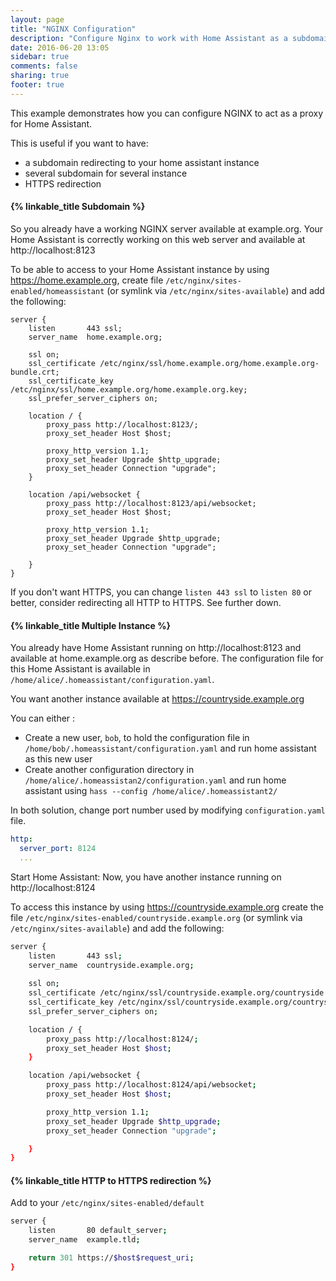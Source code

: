 ```yaml
---
layout: page
title: "NGINX Configuration"
description: "Configure Nginx to work with Home Assistant as a subdomain"
date: 2016-06-20 13:05
sidebar: true
comments: false
sharing: true
footer: true
---
```


This example demonstrates how you can configure NGINX to act as a proxy for Home Assistant.

This is useful if you want to have:

 * a subdomain redirecting to your home assistant instance
 * several subdomain for several instance
 * HTTPS redirection

#### {% linkable_title Subdomain %}

So you already have a working NGINX server available at example.org. Your Home Assistant is correctly working on this web server and available at http://localhost:8123

To be able to access to your Home Assistant instance by using https://home.example.org, create file `/etc/nginx/sites-enabled/homeassistant` (or symlink via `/etc/nginx/sites-available`) and add the following:

```nginx
server {
    listen       443 ssl;
    server_name  home.example.org;
    
    ssl on;
    ssl_certificate /etc/nginx/ssl/home.example.org/home.example.org-bundle.crt;
    ssl_certificate_key /etc/nginx/ssl/home.example.org/home.example.org.key;
    ssl_prefer_server_ciphers on;

    location / {
        proxy_pass http://localhost:8123/;
        proxy_set_header Host $host;

        proxy_http_version 1.1;
        proxy_set_header Upgrade $http_upgrade;
        proxy_set_header Connection "upgrade";
    }

    location /api/websocket {
        proxy_pass http://localhost:8123/api/websocket;
        proxy_set_header Host $host;

        proxy_http_version 1.1;
        proxy_set_header Upgrade $http_upgrade;
        proxy_set_header Connection "upgrade";

    }
}
```

If you don't want HTTPS, you can change `listen 443 ssl` to `listen 80` or better, consider redirecting all HTTP to HTTPS. See further down.

#### {% linkable_title Multiple Instance %}

You already have Home Assistant running on http://localhost:8123 and available at home.example.org as describe before. The configuration file for this Home Assistant is available in `/home/alice/.homeassistant/configuration.yaml`.

You want another instance available at https://countryside.example.org

You can either :
 * Create a new user, `bob`, to hold the configuration file in `/home/bob/.homeassistant/configuration.yaml` and run home assistant as this new user
 * Create another configuration directory in `/home/alice/.homeassistan2/configuration.yaml` and run home assistant using `hass --config /home/alice/.homeassistant2/`

In both solution, change port number used by modifying `configuration.yaml` file.

```yaml
http:
  server_port: 8124
  ...
```

Start Home Assistant: Now, you have another instance running on http://localhost:8124

To access this instance by using https://countryside.example.org create the file `/etc/nginx/sites-enabled/countryside.example.org` (or symlink via `/etc/nginx/sites-available`) and add the following:

```bash
server {
    listen       443 ssl;
    server_name  countryside.example.org;
    
    ssl on;
    ssl_certificate /etc/nginx/ssl/countryside.example.org/countryside.example.org-bundle.crt;
    ssl_certificate_key /etc/nginx/ssl/countryside.example.org/countryside.example.org.key;
    ssl_prefer_server_ciphers on;

    location / {
        proxy_pass http://localhost:8124/;
        proxy_set_header Host $host;
    }

    location /api/websocket {
        proxy_pass http://localhost:8124/api/websocket;
        proxy_set_header Host $host;

        proxy_http_version 1.1;
        proxy_set_header Upgrade $http_upgrade;
        proxy_set_header Connection "upgrade";

    }
}
```

#### {% linkable_title HTTP to HTTPS redirection %}

Add to your `/etc/nginx/sites-enabled/default`

```bash
server {
    listen       80 default_server;
    server_name  example.tld;

    return 301 https://$host$request_uri;
}
```


